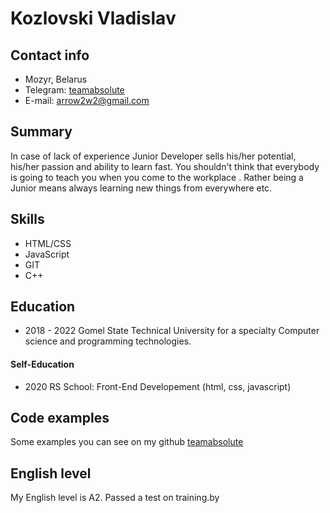 # Kozlovski Vladislav

## Contact info
 + Mozyr, Belarus
 + Telegram: [teamabsolute](https://t.me/teamabsolute)
 + E-mail: [arrow2w2@gmail.com](mailto:arrow2w2@gmail.com)
 
 ## Summary
 In case of lack of experience  Junior Developer sells his/her potential, his/her passion and ability to learn fast. You shouldn't think that everybody is going to teach you when you come to the workplace . Rather being a Junior means always
learning new things from everywhere etc.
 
 ## Skills
  + HTML/CSS
  + JavaScript
  + GIT
  + C++
 
 ## Education
  + 2018 - 2022 Gomel State Technical University for a specialty Computer science and programming technologies.
  
 #### Self-Education
  + 2020 RS School: Front-End Developement (html, css, javascript)
 
 ## Code examples
 Some examples you can see on my github [teamabsolute](https://github.com/AirRio)
 
 ## English level
 My English level is A2. Passed a test on training.by
